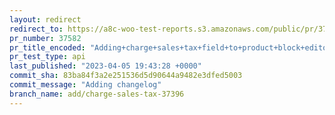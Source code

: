 ```yaml
---
layout: redirect
redirect_to: https://a8c-woo-test-reports.s3.amazonaws.com/public/pr/37582/api/index.html
pr_number: 37582
pr_title_encoded: "Adding+charge+sales+tax+field+to+product+block+editor+template"
pr_test_type: api
last_published: "2023-04-05 19:43:28 +0000"
commit_sha: 83ba84f3a2e251536d5d90644a9482e3dfed5003
commit_message: "Adding changelog"
branch_name: add/charge-sales-tax-37396
---
```


